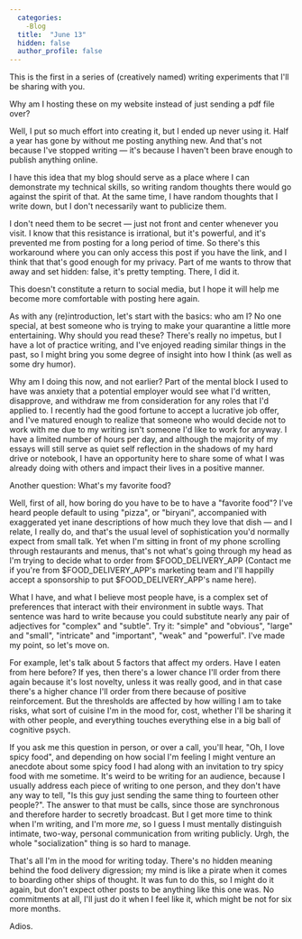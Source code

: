 ```yaml
---
  categories:
    -Blog
  title:  "June 13"
  hidden: false
  author_profile: false
---
```


This is the first in a series of (creatively named) writing experiments that I'll be sharing with you.  

Why am I hosting these on my website instead of just sending a pdf file over?  

Well, I put so much effort into creating it, but I ended up never using it. Half a year has gone by without me posting anything new. And that's not because I've stopped writing — it's because I haven't been brave enough to publish anything online.

I have this idea that my blog should serve as a place where I can demonstrate my technical skills, so writing random thoughts there would go against the spirit of that. At the same time, I have random thoughts that I write down, but I don't necessarily want to publicize them.

I don't need them to be secret — just not front and center whenever you visit. I know that this resistance is irrational, but it's powerful, and it's prevented me from posting for a long period of time. So there's this workaround where you can only access this post if you have the link, and I think that that's good enough for my privacy. Part of me wants to throw that away and set hidden: false, it's pretty tempting. There, I did it.

This doesn't constitute a return to social media, but I hope it will help me become more comfortable with posting here again.

As with any (re)introduction, let's start with the basics: who am I? No one special, at best someone who is trying to make your quarantine a little more entertaining. Why should you read these? There's really no impetus, but I have a lot of practice writing, and I've enjoyed reading similar things in the past, so I might bring you some degree of insight into how I think (as well as some dry humor). 

Why am I doing this now, and not earlier? Part of the mental block I used to have was anxiety that a potential employer would see what I'd written, disapprove, and withdraw me from consideration for any roles that I'd applied to. I recently had the good fortune to accept a lucrative job offer, and I've matured enough to realize that someone who would decide not to work with me due to my writing isn't someone I'd like to work for anyway. I have a limited number of hours per day, and although the majority of my essays will still serve as quiet self reflection in the shadows of my hard drive or notebook, I have an opportunity here to share some of what I was already doing with others and impact their lives in a positive manner.

Another question: What's my favorite food?

Well, first of all, how boring do you have to be to have a "favorite food"? I've heard people default to using "pizza", or "biryani", accompanied with exaggerated yet inane descriptions of how much they love that dish — and I relate, I really do, and that's the usual level of sophistication you'd normally expect from small talk. Yet when I'm sitting in front of my phone scrolling through restaurants and menus, that's not what's going through my head as I'm trying to decide what to order from $FOOD_DELIVERY_APP (Contact me if you're from $FOOD_DELIVERY_APP's marketing team and I'll happilly accept a sponsorship to put $FOOD_DELIVERY_APP's name here).

What I have, and what I believe most people have, is a complex set of preferences that interact with their environment in subtle ways. That sentence was hard to write because you could substitute nearly any pair of adjectives for "complex" and "subtle". Try it: "simple" and "obvious", "large" and "small", "intricate" and "important", "weak" and "powerful". I've made my point, so let's move on.

For example, let's talk about 5 factors that affect my orders. Have I eaten from here before? If yes, then there's a lower chance I'll order from there again because it's lost novelty, unless it was really good, and in that case there's a higher chance I'll order from there because of positive reinforcement. But the thresholds are affected by how willing I am to take risks, what sort of cuisine I'm in the mood for, cost, whether I'll be sharing it with other people, and everything touches everything else in a big ball of cognitive psych. 

If you ask me this question in person, or over a call, you'll hear, "Oh, I love spicy food", and depending on how social I'm feeling I might venture an anecdote about some spicy food I had along with an invitation to try spicy food with me sometime. It's weird to be writing for an audience, because I usually address each piece of writing to one person, and they don't have any way to tell, "Is this guy just sending the same thing to fourteen other people?". The answer to that must be calls, since those are synchronous and therefore harder to secretly broadcast. But I get more time to think when I'm writing, and I'm more *me*, so I guess I must mentally distinguish intimate, two-way, personal communication from writing publicly. Urgh, the whole "socialization" thing is so hard to manage. 

That's all I'm in the mood for writing today. There's no hidden meaning behind the food delivery digression; my mind is like a pirate when it comes to boarding other ships of thought. It was fun to do this, so I might do it again, but don't expect other posts to be anything like this one was. No commitments at all, I'll just do it when I feel like it, which might be not for six more months.

Adios.
